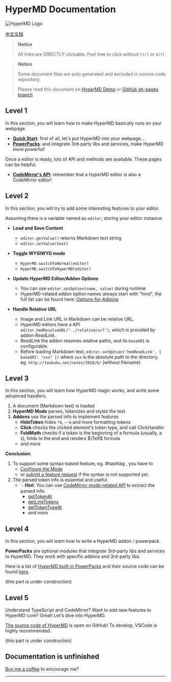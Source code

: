 # HyperMD Documentation

![HyperMD Logo](../demo/logo.png)

[中文文档](./zh-CN/index.md)

> **Notice**
>
> All links are DIRECTLY clickable. Feel free to click without `Ctrl` or `Alt`!

> **Notice**
>
> Some document files are auto generated and excluded in source code repository.
>
> Please read this document on
> [HyperMD Demo](https://laobubu.net/HyperMD/?directOpen#./docs/index.md)
> or
> [GitHub gh-pages branch](https://github.com/laobubu/HyperMD/blob/gh-pages/docs/index.md)

## Level 1

In this section, you will learn how to make HyperMD basically runs on your webpage.

- [**Quick Start**](./quick-start.md): first of all, let's put HyperMD into your webpage...
- [**PowerPacks**](./powerpacks.md): and integrate 3rd-party libs and services, make HyperMD more powerful!

Once a editor is ready, lots of API and methods are available. These pages can be helpful.

- [**CodeMirror's API**](https://codemirror.net/doc/manual.html#api): remember that a HyperMD editor is also a CodeMirror editor!

## Level 2

In this section, you will try to add some interesting features to your editor.

Assuming there is a variable named as `editor`, storing your editor instance.

- **Load and Save Content**

  - `editor.getValue()` returns Markdown text string
  - `editor.setValue(text)`

- **Toggle WYSIWYG mode**

  - `HyperMD.switchToNormal(editor)`
  - `HyperMD.switchToHyperMD(editor)`

- **Update HyperMD Editor/Addon Options**

  - You can use `editor.setOption(name, value)` during runtime
  - HyperMD-related addon option names always start with "hmd",
    the full list can be found here: [Options-for-Addons][]

- **Handle Relative URL**
  - Image and Link URL in Markdown can be relative URL.
  - HyperMD editors have a API `editor.hmdResolveURL("../relative/url")`, which is provided by addon _ReadLink_.
  - _ReadLink_ the addon resolves relative paths, and its `baseURI` is configurable.
  - Before loading Markdown text, `editor.setOption('hmdReadLink', { baseURI: "xxx" })`
    where `xxx` is the absolute path to the directory. eg. `http://laobubu.net/notes/2018/6/` (without filename)

## Level 3

In this section, you will learn how HyperMD magic works, and write some advanced handlers.

1. A document (Markdown text) is loaded
2. **HyperMD Mode** parses, tokenizes and styles the text
3. **Addons** use the parsed info to implement features
   - **HideToken** hides `*`s, `~~`s and more formatting tokens
   - **Click** checks the clicked element's token type, and call ClickHandler
   - **FoldMath** checks if a token is the beginning of a formula (usually, a `$`), folds to the end and renders $\TeX$ formula
   - _and more_

**Conclusion**:

1. To support some syntax-based feature, eg. #hashtag , you have to
   - [Configure the Mode](./options-for-mode.md)
   - or [submit a feature request](https://github.com/laobubu/HyperMD/issues/new) if the syntax is not supported yet.
2. The parsed token info is essential and useful.
   - :bulb: **Hint**: You can use [CodeMirror mode-related API](https://codemirror.net/doc/manual.html#api_mode) to extract the parsed info.
     - [getTokenAt](https://codemirror.net/doc/manual.html#getTokenAt)
     - [getLineTokens](https://codemirror.net/doc/manual.html#getLineTokens)
     - [getTokenTypeAt](https://codemirror.net/doc/manual.html#getTokenTypeAt)
     - _and more_

## Level 4

In this section, you will learn how to write a HyperMD addon / powerpack.

**PowerPacks** are optional modules that integrate 3rd-party libs and services to HyperMD.
They work with specific addons and 3rd-party libs.

Here is a list of [HyperMD built-in PowerPacks](./powerpacks.md) and their source code can be found [here](https://github.com/laobubu/HyperMD/tree/master/src/powerpack).

(this part is under construction)

## Level 5

Understand TypeScript and CodeMirror? Want to add new features to HyperMD core? Great! Let's dive into HyperMD.

[The source code of HyperMD](https://github.com/laobubu/HyperMD/) is open on GitHub! To develop, VSCode is highly recommended.

(this part is under construction)

## Documentation is unfinished

[Buy me a coffee](https://laobubu.net/donate.html) to encourage me?

---

[options-for-addons]: ./options-for-addons.md

